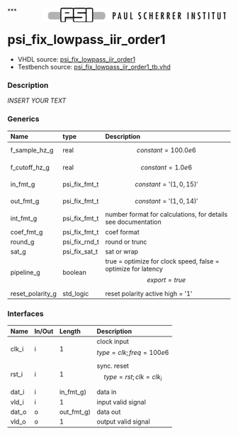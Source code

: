 <img align="right" src="../doc/psi_logo.png">
***

# psi_fix_lowpass_iir_order1
 - VHDL source: [psi_fix_lowpass_iir_order1](../hdl/psi_fix_lowpass_iir_order1.vhd)
 - Testbench source: [psi_fix_lowpass_iir_order1_tb.vhd](../testbench/psi_fix_lowpass_iir_order1_tb/psi_fix_lowpass_iir_order1_tb.vhd)

### Description
*INSERT YOUR TEXT*

### Generics
| Name             | type          | Description                                                                     |
|:-----------------|:--------------|:--------------------------------------------------------------------------------|
| f_sample_hz_g    | real          | $$constant=100.0e6$$                                                            |
| f_cutoff_hz_g    | real          | $$constant=1.0e6$$                                                              |
| in_fmt_g         | psi_fix_fmt_t | $$constant='(1, 0, 15)'$$                                                       |
| out_fmt_g        | psi_fix_fmt_t | $$constant='(1, 0, 14)'$$                                                       |
| int_fmt_g        | psi_fix_fmt_t | number format for calculations, for details see documentation                   |
| coef_fmt_g       | psi_fix_fmt_t | coef format                                                                     |
| round_g          | psi_fix_rnd_t | round or trunc                                                                  |
| sat_g            | psi_fix_sat_t | sat or wrap                                                                     |
| pipeline_g       | boolean       | true = optimize for clock speed, false = optimize for latency $$ export=true $$ |
| reset_polarity_g | std_logic     | reset polarity active high = '1'                                                |

### Interfaces
| Name   | In/Out   | Length     | Description                            |
|:-------|:---------|:-----------|:---------------------------------------|
| clk_i  | i        | 1          | clock input $$ type=clk; freq=100e6 $$ |
| rst_i  | i        | 1          | sync. reset $$ type=rst; clk=clk_i $$  |
| dat_i  | i        | in_fmt_g)  | data in                                |
| vld_i  | i        | 1          | input valid signal                     |
| dat_o  | o        | out_fmt_g) | data out                               |
| vld_o  | o        | 1          | output valid signal                    |
